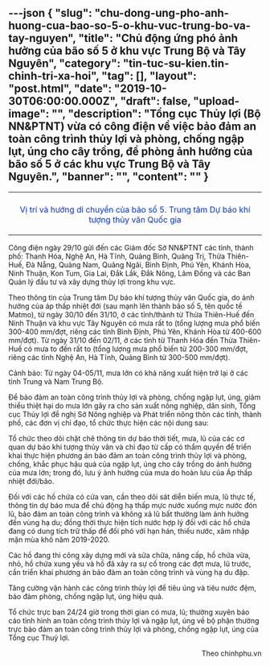 ---json
{
    "slug": "chu-dong-ung-pho-anh-huong-cua-bao-so-5-o-khu-vuc-trung-bo-va-tay-nguyen",
    "title": "Chủ động ứng phó ảnh hưởng của bão số 5 ở khu vực Trung Bộ và Tây Nguyên",
    "category": "tin-tuc-su-kien.tin-chinh-tri-xa-hoi",
    "tag": [],
    "layout": "post.html",
    "date": "2019-10-30T06:00:00.000Z",
    "draft": false,
    "upload-image": "",
    "description": "Tổng cục Thủy lợi (Bộ NN&PTNT) vừa có công điện về việc bảo đảm an toàn công trình thủy lợi và phòng, chống ngập lụt, úng cho cây trồng, đề phòng ảnh hưởng của bão số 5 ở các khu vực Trung Bộ và Tây Nguyên.",
    "banner": "",
    "__content__": ""
}
---
<table align="center">
	<tbody>
		<tr>
			<td><img alt="" src="http://www.baodaknong.org.vn/database/image/2019/10/30/bao.jpg" /></td>
		</tr>
		<tr>
			<td>
			<p style="text-align:center"><span style="color:#0033ff">Vị tr&iacute; v&agrave; hướng di chuyển của b&atilde;o số 5. Trung t&acirc;m Dự b&aacute;o kh&iacute; tượng thủy văn Quốc gia</span></p>
			</td>
		</tr>
	</tbody>
</table>

<p>C&ocirc;ng điện ng&agrave;y 29/10 gửi đến c&aacute;c Gi&aacute;m đốc Sở NN&amp;PTNT c&aacute;c tỉnh, th&agrave;nh phố: Thanh H&oacute;a, Nghệ An, H&agrave; Tĩnh, Quảng B&igrave;nh, Quảng Trị, Thừa Thi&ecirc;n-Huế, Đ&agrave; Nẵng, Quảng Nam, Quảng Ng&atilde;i, B&igrave;nh Định, Ph&uacute; Y&ecirc;n, Kh&aacute;nh H&ograve;a, Ninh Thuận, Kon Tum, Gia Lai, Đắk Lắk, Đắk N&ocirc;ng, L&acirc;m Đồng v&agrave; c&aacute;c Ban Quản l&yacute; đầu tư v&agrave; x&acirc;y dựng thủy lợi trong khu vực.</p>

<p>Theo th&ocirc;ng tin của Trung t&acirc;m Dự b&aacute;o kh&iacute; tượng thủy văn Quốc gia, do ảnh hưởng của &aacute;p thấp nhiệt đới (sau mạnh l&ecirc;n th&agrave;nh b&atilde;o số 5, t&ecirc;n quốc tế Matmo), từ ng&agrave;y 30/10 đến 31/10, ở c&aacute;c tỉnh/th&agrave;nh từ Thừa Thi&ecirc;n-Huế đến Ninh Thuận v&agrave; khu vực T&acirc;y Nguy&ecirc;n c&oacute; mưa rất to (tổng lượng mưa phổ biến 300-400 mm/đợt, ri&ecirc;ng c&aacute;c tỉnh B&igrave;nh Định, Ph&uacute; Y&ecirc;n, Kh&aacute;nh H&ograve;a từ 400-600 mm/đợt). Từ ng&agrave;y 31/10 đến 02/11, ở c&aacute;c tỉnh từ Thanh H&oacute;a đến Thừa Thi&ecirc;n-Huế c&oacute; mưa to đến rất to (tổng lượng mưa phổ biến từ 200-300 mm/đợt, ri&ecirc;ng c&aacute;c tỉnh Nghệ An, H&agrave; Tĩnh, Quảng B&igrave;nh từ 300-500 mm/đợt).</p>

<p>Cảnh b&aacute;o: Từ ng&agrave;y 04-05/11, mưa lớn c&oacute; khả năng xuất hiện trở lại ở c&aacute;c tỉnh Trung v&agrave; Nam Trung Bộ.</p>

<p>Để bảo đảm an to&agrave;n c&ocirc;ng tr&igrave;nh thủy lợi v&agrave; ph&ograve;ng, chống ngập lụt, &uacute;ng, giảm thi&ecirc;̉u thi&ecirc;̣t hại do mưa lớn g&acirc;y ra cho sản xuất n&ocirc;ng nghiệp, d&acirc;n sinh, Tổng cục Thủy lợi đề nghị Sở N&ocirc;ng nghiệp v&agrave; Ph&aacute;t triển n&ocirc;ng th&ocirc;n c&aacute;c tỉnh, th&agrave;nh phố, c&aacute;c đơn vị chỉ đạo, t&ocirc;̉ chức thực hiện các nội dung sau:</p>

<p>Tổ chức theo d&otilde;i chặt chẽ th&ocirc;ng tin dự b&aacute;o thời tiết, mưa, lũ của c&aacute;c cơ quan dự b&aacute;o kh&iacute; tượng thủy văn v&agrave; chỉ đạo từ cấp c&oacute; thẩm quyền để triển khai thực hiện phương &aacute;n bảo đảm an to&agrave;n c&ocirc;ng tr&igrave;nh thủy lợi v&agrave; ph&ograve;ng, chống, khắc phục hậu quả của ngập lụt, &uacute;ng cho c&acirc;y trồng do ảnh hưởng của mưa lớn; trong đ&oacute;, lưu &yacute; ảnh hưởng của mưa do ho&agrave;n lưu của &Aacute;p thấp nhiệt đới/b&atilde;o.</p>

<p>Đối với c&aacute;c hồ chứa c&oacute; cửa van, cần theo d&otilde;i s&aacute;t diễn biến mưa, lũ thực tế, th&ocirc;ng tin dự b&aacute;o mưa để chủ động hạ thấp mực nước xuống mực nước đ&oacute;n lũ, bảo đảm an to&agrave;n c&ocirc;ng tr&igrave;nh v&agrave; kh&ocirc;ng xả lũ bất thường l&agrave;m ảnh hưởng đến v&ugrave;ng hạ du; đồng thời thực hiện t&iacute;ch nước hợp l&yacute; đối với c&aacute;c hồ chứa đang c&oacute; dung t&iacute;ch trữ thấp để đối ph&oacute; với hạn h&aacute;n, thiếu nước, x&acirc;m nhập mặn m&ugrave;a kh&ocirc; năm 2019-2020.</p>

<p>C&aacute;c hồ đang thi c&ocirc;ng x&acirc;y dựng mới v&agrave; sửa chữa, n&acirc;ng cấp, hồ chứa vừa, nhỏ, hồ chứa xung yếu v&agrave; hồ đ&atilde; xảy ra sự cố trong c&aacute;c đợt mưa, lũ trước, cần triển khai phương &aacute;n bảo đảm an to&agrave;n c&ocirc;ng tr&igrave;nh v&agrave; v&ugrave;ng hạ du đập.</p>

<p>Tăng cường vận h&agrave;nh c&aacute;c c&ocirc;ng tr&igrave;nh thủy lợi để ti&ecirc;u &uacute;ng v&agrave; ti&ecirc;u nước đệm, bảo đảm ph&ograve;ng, chống ngập lụt, &uacute;ng hiệu quả.</p>

<p>Tổ chức trực ban 24/24 giờ trong thời gian c&oacute; mưa, lũ; thường xuy&ecirc;n b&aacute;o c&aacute;o t&igrave;nh h&igrave;nh an to&agrave;n c&ocirc;ng tr&igrave;nh thủy lợi v&agrave; ngập lụt, &uacute;ng về bộ phận thường trực bảo đảm an to&agrave;n c&ocirc;ng tr&igrave;nh thủy lợi v&agrave; ph&ograve;ng, chống ngập lụt, &uacute;ng của Tổng cục Thuỷ lợi.</p>

<p style="text-align:right">Theo chinhphu.vn</p>
